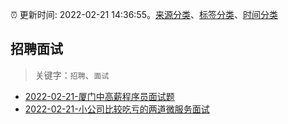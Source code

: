 :alarm_clock: 更新时间: 2022-02-21 14:36:55。[来源分类](../README.md)、[标签分类](../TAGS.md)、[时间分类](../TIMELINE.md)

## 招聘面试


> 关键字：`招聘`、`面试`



- [2022-02-21-厦门中高薪程序员面试题](https://www.v2ex.com/t/835509) 
- [2022-02-21-小公司比较吃亏的两道微服务面试](https://toutiao.io/k/fszlj7r) 